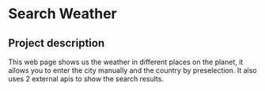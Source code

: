 # Search Weather

## Project description
This web page shows us the weather in different places on the planet, it allows you to enter the city manually and the country by preselection. It also uses 2 external apis to show the search results.